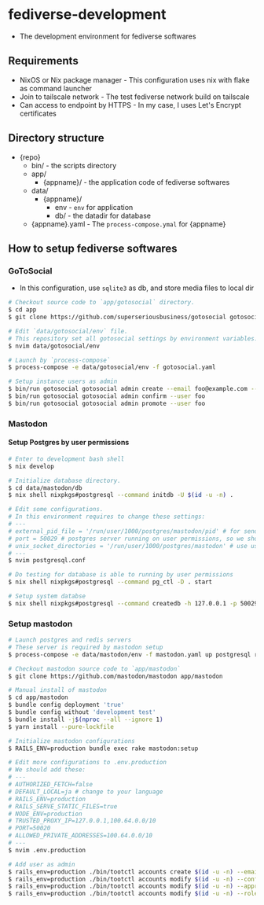 # fediverse-development

- The development environment for fediverse softwares

## Requirements

- NixOS or Nix package manager - This configuration uses nix with flake as command launcher
- Join to tailscale network - The test fediverse network build on tailscale
- Can access to endpoint by HTTPS - In my case, I uses Let's Encrypt certificates

## Directory structure

- {repo}
  - bin/ - the scripts directory
  - app/
    - {appname}/ - the application code of fediverse softwares
  - data/
    - {appname}/
      - env - `env` for application
      - db/ - the datadir for database
  - {appname}.yaml - The `process-compose.ymal` for {appname}

## How to setup fediverse softwares

### GoToSocial

- In this configuration, use `sqlite3` as db, and store media files to local dir

```bash
# Checkout source code to `app/gotosocial` directory.
$ cd app
$ git clone https://github.com/superseriousbusiness/gotosocial gotosocial

# Edit `data/gotosocial/env` file.
# This repository set all gotosocial settings by environment variables.
$ nvim data/gotosocial/env

# Launch by `process-compose`
$ process-compose -e data/gotosocial/env -f gotosocial.yaml

# Setup instance users as admin
$ bin/run gotosocial gotosocial admin create --email foo@example.com --user foo --password "12345!@#$%QAZWSXEDC"
$ bin/run gotosocial gotosocial admin confirm --user foo
$ bin/run gotosocial gotosocial admin promote --user foo
```

### Mastodon

#### Setup Postgres by user permissions

```bash
# Enter to development bash shell
$ nix develop

# Initialize database directory.
$ cd data/mastodon/db
$ nix shell nixpkgs#postgresql --command initdb -U $(id -u -n) .

# Edit some configurations.
# In this environment requires to change these settings:
# ---
# external_pid_file = '/run/user/1000/postgres/mastodon/pid' # for send `kill -SIGTERM` to postres instance
# port = 50029 # postgres server running on user permissions, so we should use to non-reserved port
# unix_socket_directories = '/run/user/1000/postgres/mastodon' # use user `/run` directory as socket dir
# ---
$ nvim postgresql.conf

# Do testing for database is able to running by user permissions
$ nix shell nixpkgs#postgresql --command pg_ctl -D . start

# Setup system databse
$ nix shell nixpkgs#postgresql --command createdb -h 127.0.0.1 -p 50029 $(id -u -n)
```

### Setup mastodon

```bash
# Launch postgres and redis servers
# These server is required by mastodon setup
$ process-compose -e data/mastodon/env -f mastodon.yaml up postgresql redis

# Checkout mastodon source code to `app/mastodon`
$ git clone https://github.com/mastodon/mastodon app/mastodon

# Manual install of mastodon
$ cd app/mastodon
$ bundle config deployment 'true'
$ bundle config without 'development test'
$ bundle install -j$(nproc --all --ignore 1)
$ yarn install --pure-lockfile

# Initialize mastodon configurations
$ RAILS_ENV=production bundle exec rake mastodon:setup

# Edit more configurations to .env.production
# We should add these:
# ---
# AUTHORIZED_FETCH=false
# DEFAULT_LOCAL=ja # change to your language
# RAILS_ENV=production
# RAILS_SERVE_STATIC_FILES=true
# NODE_ENV=production
# TRUSTED_PROXY_IP=127.0.0.1,100.64.0.0/10
# PORT=50020
# ALLOWED_PRIVATE_ADDRESSES=100.64.0.0/10
# ---
$ nvim .env.production

# Add user as admin
$ rails_env=production ./bin/tootctl accounts create $(id -u -n) --email "$(id -u -n)@example.com"
$ rails_env=production ./bin/tootctl accounts modify $(id -u -n) --confirm
$ rails_env=production ./bin/tootctl accounts modify $(id -u -n) --approve
$ rails_env=production ./bin/tootctl accounts modify $(id -u -n) --role Admin
```
